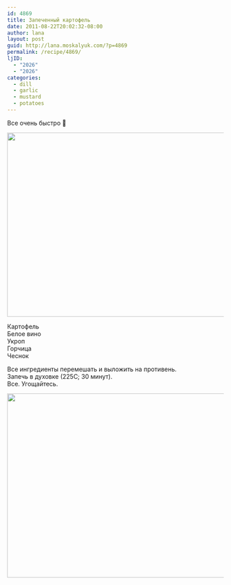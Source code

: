```yaml
---
id: 4869
title: Запеченный картофель
date: 2011-08-22T20:02:32-08:00
author: lana
layout: post
guid: http://lana.moskalyuk.com/?p=4869
permalink: /recipe/4869/
ljID:
  - "2026"
  - "2026"
categories:
  - dill
  - garlic
  - mustard
  - potatoes
---
```

Все очень быстро 🙂

<img loading="lazy" class="alignnone" title="roasted potatoes" src="http://farm7.static.flickr.com/6087/6072026000_7c15241ece_z.jpg" alt="" width="640" height="427" /> 

Картофель  
Белое вино  
Укроп  
Горчица  
Чеснок

Все ингредиенты перемешать и выложить на противень.  
Запечь в духовке (225С; 30 минут).  
Все. Угощайтесь.

<img loading="lazy" class="alignnone" title="roasted potatoes" src="http://farm7.static.flickr.com/6190/6071482283_8f52d72b76_z.jpg" alt="" width="640" height="427" />